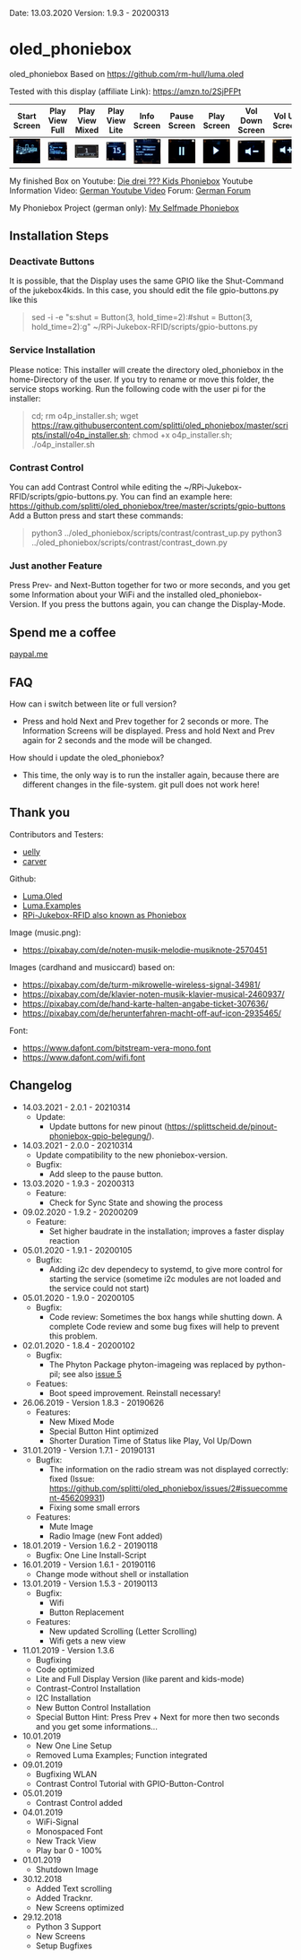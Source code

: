 Date: 13.03.2020
Version: 1.9.3 - 20200313

# oled_phoniebox
oled_phoniebox
Based on https://github.com/rm-hull/luma.oled

Tested with this display (affiliate Link): <a href="https://amzn.to/2SjPFPt" target="_blank">https://amzn.to/2SjPFPt</a>

| Start Screen | Play View Full | Play View Mixed | Play View Lite | Info Screen | Pause Screen | Play Screen | Vol Down Screen | Vol Up Screen |
| --- | --- | --- | --- | --- | --- | --- | --- | --- |
| ![Caption](preview/Start_Screen.jpg "Caption") | ![Caption](preview/Play_View-full.jpg "Caption") | ![Caption](preview/Play_View-mixed.jpg "Caption") | ![Caption](preview/Play_View-lite.jpg "Caption") | ![Caption](preview/Info_Screen.jpg "Caption") | ![Caption](preview/Pause_Screen.jpg "Caption") | ![Caption](preview/Play_Screen.jpg "Caption") | ![Caption](preview/VolumeDown_Screen.jpg "Caption") | ![Caption](preview/VolumeUp_Screen.jpg "Caption") |

My finished Box on Youtube: <a href="https://youtu.be/GpHAbM0JIt4" target="_blank">Die drei ??? Kids Phoniebox</a>
Youtube Information Video: <a href="https://youtu.be/bEJN0BWdAXY" target="_blank">German Youtube Video</a>
Forum: <a href="https://forum-raspberrypi.de/forum/thread/41465-oled-display-fuer-die-phoniebox/" target="_blank">German Forum</a>

My Phoniebox Project (german only): <a href="https://splittscheid.de/phoniebox-bauanleitung-toniebox-alternative/" target="_blank">My Selfmade Phoniebox</a>

## Installation Steps

### Deactivate Buttons
It is possible, that the Display uses the same GPIO like the Shut-Command of the jukebox4kids. In this case, you should edit the file gpio-buttons.py like this
> sed -i -e "s:shut = Button(3, hold_time=2):#shut = Button(3, hold_time=2):g" ~/RPi-Jukebox-RFID/scripts/gpio-buttons.py

### Service Installation
Please notice:
This installer will create the directory oled_phoniebox in the home-Directory of the user. If you try to rename or move this folder, the service stops working.
Run the following code with the user pi for the installer:

> cd; rm o4p_installer.sh; wget https://raw.githubusercontent.com/splitti/oled_phoniebox/master/scripts/install/o4p_installer.sh; chmod +x o4p_installer.sh; ./o4p_installer.sh

### Contrast Control
You can add Contrast Control while editing the ~/RPi-Jukebox-RFID/scripts/gpio-buttons.py. You can find an example here: <a href="https://github.com/splitti/oled_phoniebox/tree/master/scripts/gpio-buttons" target="_blank">https://github.com/splitti/oled_phoniebox/tree/master/scripts/gpio-buttons</a>
Add a Button press and start these commands:
> python3 ../oled_phoniebox/scripts/contrast/contrast_up.py
> python3 ../oled_phoniebox/scripts/contrast/contrast_down.py

### Just another Feature
Press Prev- and Next-Button together for two or more seconds, and you get some Information about your WiFi and the installed oled_phoniebox-Version. If you press the buttons again, you can change the Display-Mode.

## Spend me a coffee
<a href="http://paypal.me/splittscheid" target="_blank">paypal.me</a>

## FAQ
How can i switch between lite or full version?
- Press and hold Next and Prev together for 2 seconds or more. The Information Screens will be displayed. Press and hold Next and Prev again for 2 seconds and the mode will be changed.

How should i update the oled_phoniebox?
- This time, the only way is to run the installer again, because there are different changes in the file-system. git pull does not work here!


## Thank you
Contributors and Testers:
- <a href="https://forum-raspberrypi.de/user/53531-uelly/" target="_blank">uelly</a>
- <a href="https://forum-raspberrypi.de/user/53205-carver/" target="_blank">carver</a>

Github:
- <a href="https://github.com/rm-hull/luma.oled" target="_blank">Luma.Oled</a>
- <a href="https://github.com/rm-hull/luma.examples" target="_blank">Luma.Examples</a>
- <a href="https://github.com/MiczFlor/RPi-Jukebox-RFID" target="_blank">RPi-Jukebox-RFID also known as Phoniebox</a>

Image (music.png):
- https://pixabay.com/de/noten-musik-melodie-musiknote-2570451

Images (cardhand and musiccard) based on:
- https://pixabay.com/de/turm-mikrowelle-wireless-signal-34981/
- https://pixabay.com/de/klavier-noten-musik-klavier-musical-2460937/
- https://pixabay.com/de/hand-karte-halten-angabe-ticket-307636/
- https://pixabay.com/de/herunterfahren-macht-off-auf-icon-2935465/

Font:
- https://www.dafont.com/bitstream-vera-mono.font
- https://www.dafont.com/wifi.font

## Changelog
- 14.03.2021 - 2.0.1 - 20210314
  - Update:
    - Update buttons for new pinout (https://splittscheid.de/pinout-phoniebox-gpio-belegung/).
- 14.03.2021 - 2.0.0 - 20210314
  - Update compatibility to the new phoniebox-version.
  - Bugfix:
      - Add sleep to the pause button.
- 13.03.2020 - 1.9.3 - 20200313
  - Feature:
    - Check for Sync State and showing the process
- 09.02.2020 - 1.9.2 - 20200209
  - Feature:
    - Set higher baudrate in the installation; improves a faster display reaction
- 05.01.2020 - 1.9.1 - 20200105
  - Bugfix:
      - Adding i2c dev dependecy to systemd, to give more control for starting the service (sometime i2c modules are not loaded and the service could not start)
- 05.01.2020 - 1.9.0 - 20200105
  - Bugfix:
      - Code review: Sometimes the box hangs while shutting down. A complete Code review and some bug fixes will help to prevent this problem.
- 02.01.2020 - 1.8.4 - 20200102
  - Bugfix:
      - The Phyton Package phyton-imageing was replaced by python-pil; see also <a href="https://github.com/rm-hull/luma.oled" target="_blank">issue 5</a>
  - Featues:
      - Boot speed improvement. Reinstall necessary!
- 26.06.2019 - Version 1.8.3 - 20190626
  - Features:
    - New Mixed Mode
	- Special Button Hint optimized
	- Shorter Duration Time of Status like Play, Vol Up/Down
- 31.01.2019 - Version 1.7.1 - 20190131
  - Bugfix:
    - The information on the radio stream was not displayed correctly: fixed (Issue: <a href="https://github.com/splitti/oled_phoniebox/issues/2#issuecomment-456209931">https://github.com/splitti/oled_phoniebox/issues/2#issuecomment-456209931</a>)
    - Fixing some small errors
  - Features:
    - Mute Image
    - Radio Image (new Font added)
- 18.01.2019 - Version 1.6.2 - 20190118
  - Bugfix: One Line Install-Script
- 16.01.2019 - Version 1.6.1 - 20190116
  - Change mode without shell or installation
- 13.01.2019 - Version 1.5.3 - 20190113
  - Bugfix:
    - Wifi
    - Button Replacement
  - Features:
    - New updated Scrolling (Letter Scrolling)
	- Wifi gets a new view
- 11.01.2019 - Version 1.3.6
  - Bugfixing
  - Code optimized
  - Lite and Full Display Version (like parent and kids-mode)
  - Contrast-Control Installation
  - I2C Installation
  - New Button Control Installation
  - Special Button Hint: Press Prev + Next for more then two seconds and you get some informations...
- 10.01.2019
  - New One Line Setup
  - Removed Luma Examples; Function integrated
- 09.01.2019
  - Bugfixing WLAN
  - Contrast Control Tutorial with GPIO-Button-Control
- 05.01.2019
  - Contrast Control added
- 04.01.2019
  - WiFi-Signal
  - Monospaced Font
  - New Track View
  - Play bar 0 - 100%
- 01.01.2019
  - Shutdown Image
- 30.12.2018
  - Added Text scrolling
  - Added Tracknr.
  - New Screens optimized
- 29.12.2018
  - Python 3 Support
  - New Screens
  - Setup Bugfixes

